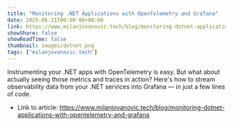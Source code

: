 ```yaml
---
title: "Monitoring .NET Applications with OpenTelemetry and Grafana"
date: 2025-06-21T00:00:00+00:00
link: https://www.milanjovanovic.tech/blog/monitoring-dotnet-applications-with-opentelemetry-and-grafana
showShare: false
showReadTime: false
thumbnail: images/dotnet.png
tags: ["milanjovanovic.tech"]
---
```

Instrumenting your .NET apps with OpenTelemetry is easy. But what about actually seeing those metrics and traces in action? Here's how to stream observability data from your .NET services into Grafana — in just a few lines of code.

- Link to article: https://www.milanjovanovic.tech/blog/monitoring-dotnet-applications-with-opentelemetry-and-grafana